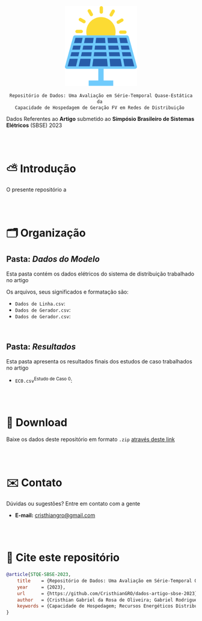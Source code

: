 <div align="center">
    <img src=".github/Imagens/solar-energy-icon.svg" style="width: 20vw">
    
    Repositório de Dados: Uma Avaliação em Série-Temporal Quase-Estática da 
    Capacidade de Hospedagem de Geração FV em Redes de Distribuição 
</div>

Dados Referentes ao **Artigo** submetido ao **Simpósio Brasileiro de Sistemas Elétricos** (SBSE) 2023




<br><br>

# ⛅ Introdução

O presente repositório a




<br><br>

# 🗂️ Organização

## Pasta: _Dados do Modelo_
Esta pasta contém os dados elétricos do sistema de distribuição trabalhado no artigo

Os arquivos, seus significados e formatação são:
- `Dados de Linha.csv`:  
- `Dados de Gerador.csv`:  
- `Dados de Gerador.csv`:  


<br>

## Pasta: _Resultados_
Esta pasta apresenta os resultados finais dos estudos de caso trabalhados no artigo

- `EC0.csv`<sup>Estudo de Caso 0</sup>:



<br><br>

# 💾 Download
Baixe os dados deste repositório em formato `.zip` [através deste link](https://github.com/CristhianGRO/dados-artigo-sbse-2023/archive/refs/heads/main.zip)



<br><br>

# ✉️ Contato

Dúvidas ou sugestões? Entre em contato com a gente
- **E-mail:** cristhiangro@gmail.com




<br><br>

# 💬 Cite este repositório

```bibtex
@article{STQE-SBSE-2023,
    title    = {Repositório de Dados: Uma Avaliação em Série-Temporal Quase-Estática da Capacidade de Hospedagem de Geração FV em Redes de Distribuição},
    year     = {2023},
    url      = {https://github.com/CristhianGRO/dados-artigo-sbse-2023},
    author   = {Cristhian Gabriel da Rosa de Oliveira; Gabriel Rodrigues Tremeschin},
    keywords = {Capacidade de Hospedagem; Recursos Energéticos Distribuídos; Redes de Distribuição; Sistemas Fotovoltaicos.},
}
```
